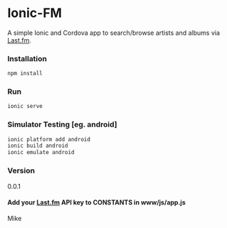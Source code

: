 # Ionic-FM

A simple Ionic and Cordova app to search/browse artists and albums via [Last.fm](http://www.last.fm/).

### Installation
```javascript
npm install
```

### Run
```javascript
ionic serve
```
### Simulator Testing [eg. android]
```javascript
ionic platform add android
ionic build android
ionic emulate android
```

### Version
0.0.1

#### Add your [Last.fm](http://www.last.fm/api/account/create) API key to CONSTANTS in www/js/app.js

Mike